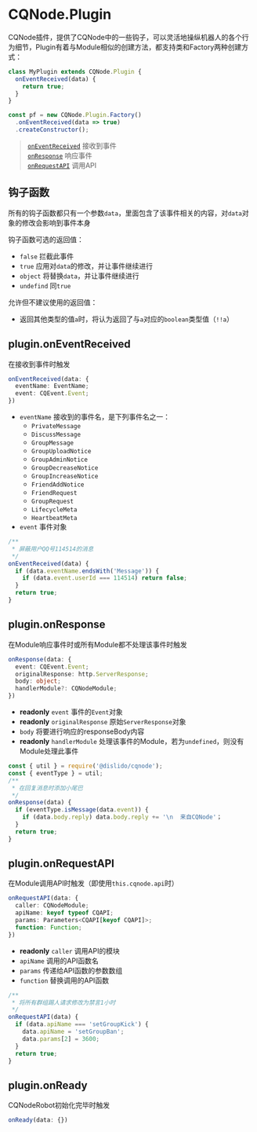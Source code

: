 # CQNode.Plugin
CQNode插件，提供了CQNode中的一些钩子，可以灵活地操纵机器人的各个行为细节，Plugin有着与Module相似的创建方法，都支持类和Factory两种创建方式：
```javascript
class MyPlugin extends CQNode.Plugin {
  onEventReceived(data) {
    return true;
  }
}
```
```javascript
const pf = new CQNode.Plugin.Factory()
  .onEventReceived(data => true)
  .createConstructor();
```

> [`onEventReceived`](#pluginoneventreceived) 接收到事件  
> [`onResponse`](#pluginonresponse) 响应事件  
> [`onRequestAPI`](#pluginonrequestapi) 调用API  

## 钩子函数
所有的钩子函数都只有一个参数`data`，里面包含了该事件相关的内容，对`data`对象的修改会影响到事件本身  

钩子函数可选的返回值：
- `false` 拦截此事件
- `true` 应用对`data`的修改，并让事件继续进行
- `object` 将替换`data`，并让事件继续进行
- `undefind` 同`true`

允许但不建议使用的返回值：
- 返回其他类型的值`a`时，将认为返回了与`a`对应的`boolean`类型值（`!!a`）


## plugin.onEventReceived
在接收到事件时触发

```typescript
onEventReceived(data: {
  eventName: EventName;
  event: CQEvent.Event;
})
```
- `eventName` 接收到的事件名，是下列事件名之一：
  - `PrivateMessage`
  - `DiscussMessage`
  - `GroupMessage`
  - `GroupUploadNotice`
  - `GroupAdminNotice`
  - `GroupDecreaseNotice`
  - `GroupIncreaseNotice`
  - `FriendAddNotice`
  - `FriendRequest`
  - `GroupRequest`
  - `LifecycleMeta`
  - `HeartbeatMeta`
- `event` 事件对象

```javascript
/** 
 * 屏蔽用户QQ号114514的消息
 */
onEventReceived(data) {
  if (data.eventName.endsWith('Message')) {
    if (data.event.userId === 114514) return false;
  }
  return true;
}
```

## plugin.onResponse
在Module响应事件时或所有Module都不处理该事件时触发  
```typescript
onResponse(data: {
  event: CQEvent.Event;
  originalResponse: http.ServerResponse;
  body: object;
  handlerModule?: CQNodeModule;
})
```
- __readonly__ `event` 事件的`Event`对象
- __readonly__ `originalResponse` 原始`ServerResponse`对象
- `body` 将要进行响应的responseBody内容
- __readonly__ `handlerModule` 处理该事件的Module，若为`undefined`，则没有Module处理此事件

```javascript
const { util } = require('@dislido/cqnode');
const { eventType } = util;
/**
 * 在回复消息时添加小尾巴
 */
onResponse(data) {
  if (eventType.isMessage(data.event)) {
    if (data.body.reply) data.body.reply += '\n  来自CQNode'；
  }
  return true;
}
```

## plugin.onRequestAPI
在Module调用API时触发（即使用`this.cqnode.api`时）
```typescript
onRequestAPI(data: {
  caller: CQNodeModule;
  apiName: keyof typeof CQAPI;
  params: Parameters<CQAPI[keyof CQAPI]>;
  function: Function;
})
```

- __readonly__ `caller` 调用API的模块
- `apiName` 调用的API函数名
- `params` 传递给API函数的参数数组
- `function` 替换调用的API函数

```javascript
/**
 * 将所有群组踢人请求修改为禁言1小时
 */
onRequestAPI(data) {
  if (data.apiName === 'setGroupKick') {
    data.apiName = 'setGroupBan';
    data.params[2] = 3600;
  }
  return true;
}
```

## plugin.onReady
CQNodeRobot初始化完毕时触发  
```typescript
onReady(data: {})
```
